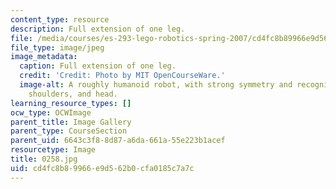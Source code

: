 ```yaml
---
content_type: resource
description: Full extension of one leg.
file: /media/courses/es-293-lego-robotics-spring-2007/cd4fc8b89966e9d562b0cfa0185c7a7c_0258.jpg
file_type: image/jpeg
image_metadata:
  caption: Full extension of one leg.
  credit: 'Credit: Photo by MIT OpenCourseWare.'
  image-alt: A roughly humanoid robot, with strong symmetry and recognizable feet,
    shoulders, and head.
learning_resource_types: []
ocw_type: OCWImage
parent_title: Image Gallery
parent_type: CourseSection
parent_uid: 6643c3f8-8d87-a6da-661a-55e223b1acef
resourcetype: Image
title: 0258.jpg
uid: cd4fc8b8-9966-e9d5-62b0-cfa0185c7a7c
---
```

